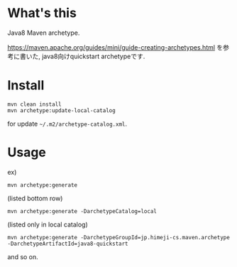 # What's this

Java8 Maven archetype.

https://maven.apache.org/guides/mini/guide-creating-archetypes.html
を参考に書いた, java8向けquickstart archetypeです.

# Install

    mvn clean install
    mvn archetype:update-local-catalog
for update `~/.m2/archetype-catalog.xml`.

# Usage

ex)

    mvn archetype:generate 
(listed bottom row)

    mvn archetype:generate -DarchetypeCatalog=local
(listed only in local catalog)

    mvn archetype:generate -DarchetypeGroupId=jp.himeji-cs.maven.archetype -DarchetypeArtifactId=java8-quickstart

and so on.

